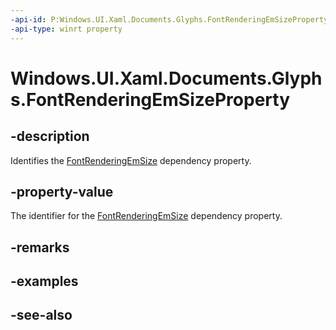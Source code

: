 ```yaml
---
-api-id: P:Windows.UI.Xaml.Documents.Glyphs.FontRenderingEmSizeProperty
-api-type: winrt property
---
```


<!-- Property syntax
public Windows.UI.Xaml.DependencyProperty FontRenderingEmSizeProperty { get; }
-->

# Windows.UI.Xaml.Documents.Glyphs.FontRenderingEmSizeProperty

## -description
Identifies the [FontRenderingEmSize](glyphs_fontrenderingemsize.md) dependency property.



## -property-value
The identifier for the [FontRenderingEmSize](glyphs_fontrenderingemsize.md) dependency property.

## -remarks

## -examples

## -see-also
